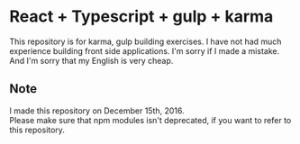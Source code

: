 # React + Typescript + gulp + karma
This repository is for karma, gulp building exercises. 
I have not had much experience building front side applications.
I'm sorry if I made a mistake. And I'm sorry that my English is very cheap.  

## Note
I made this repository on December 15th, 2016.  
Please make sure that npm modules isn't deprecated, if you want to refer to this repository.